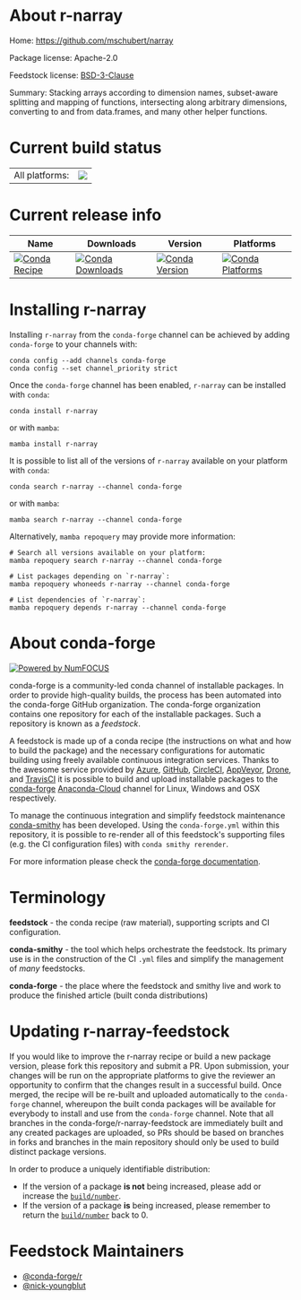 About r-narray
==============

Home: https://github.com/mschubert/narray

Package license: Apache-2.0

Feedstock license: [BSD-3-Clause](https://github.com/conda-forge/r-narray-feedstock/blob/main/LICENSE.txt)

Summary: Stacking arrays according to dimension names, subset-aware splitting and mapping of functions, intersecting along arbitrary dimensions, converting to and from data.frames, and many other helper functions.

Current build status
====================


<table><tr><td>All platforms:</td>
    <td>
      <a href="https://dev.azure.com/conda-forge/feedstock-builds/_build/latest?definitionId=1385&branchName=main">
        <img src="https://dev.azure.com/conda-forge/feedstock-builds/_apis/build/status/r-narray-feedstock?branchName=main">
      </a>
    </td>
  </tr>
</table>

Current release info
====================

| Name | Downloads | Version | Platforms |
| --- | --- | --- | --- |
| [![Conda Recipe](https://img.shields.io/badge/recipe-r--narray-green.svg)](https://anaconda.org/conda-forge/r-narray) | [![Conda Downloads](https://img.shields.io/conda/dn/conda-forge/r-narray.svg)](https://anaconda.org/conda-forge/r-narray) | [![Conda Version](https://img.shields.io/conda/vn/conda-forge/r-narray.svg)](https://anaconda.org/conda-forge/r-narray) | [![Conda Platforms](https://img.shields.io/conda/pn/conda-forge/r-narray.svg)](https://anaconda.org/conda-forge/r-narray) |

Installing r-narray
===================

Installing `r-narray` from the `conda-forge` channel can be achieved by adding `conda-forge` to your channels with:

```
conda config --add channels conda-forge
conda config --set channel_priority strict
```

Once the `conda-forge` channel has been enabled, `r-narray` can be installed with `conda`:

```
conda install r-narray
```

or with `mamba`:

```
mamba install r-narray
```

It is possible to list all of the versions of `r-narray` available on your platform with `conda`:

```
conda search r-narray --channel conda-forge
```

or with `mamba`:

```
mamba search r-narray --channel conda-forge
```

Alternatively, `mamba repoquery` may provide more information:

```
# Search all versions available on your platform:
mamba repoquery search r-narray --channel conda-forge

# List packages depending on `r-narray`:
mamba repoquery whoneeds r-narray --channel conda-forge

# List dependencies of `r-narray`:
mamba repoquery depends r-narray --channel conda-forge
```


About conda-forge
=================

[![Powered by
NumFOCUS](https://img.shields.io/badge/powered%20by-NumFOCUS-orange.svg?style=flat&colorA=E1523D&colorB=007D8A)](https://numfocus.org)

conda-forge is a community-led conda channel of installable packages.
In order to provide high-quality builds, the process has been automated into the
conda-forge GitHub organization. The conda-forge organization contains one repository
for each of the installable packages. Such a repository is known as a *feedstock*.

A feedstock is made up of a conda recipe (the instructions on what and how to build
the package) and the necessary configurations for automatic building using freely
available continuous integration services. Thanks to the awesome service provided by
[Azure](https://azure.microsoft.com/en-us/services/devops/), [GitHub](https://github.com/),
[CircleCI](https://circleci.com/), [AppVeyor](https://www.appveyor.com/),
[Drone](https://cloud.drone.io/welcome), and [TravisCI](https://travis-ci.com/)
it is possible to build and upload installable packages to the
[conda-forge](https://anaconda.org/conda-forge) [Anaconda-Cloud](https://anaconda.org/)
channel for Linux, Windows and OSX respectively.

To manage the continuous integration and simplify feedstock maintenance
[conda-smithy](https://github.com/conda-forge/conda-smithy) has been developed.
Using the ``conda-forge.yml`` within this repository, it is possible to re-render all of
this feedstock's supporting files (e.g. the CI configuration files) with ``conda smithy rerender``.

For more information please check the [conda-forge documentation](https://conda-forge.org/docs/).

Terminology
===========

**feedstock** - the conda recipe (raw material), supporting scripts and CI configuration.

**conda-smithy** - the tool which helps orchestrate the feedstock.
                   Its primary use is in the construction of the CI ``.yml`` files
                   and simplify the management of *many* feedstocks.

**conda-forge** - the place where the feedstock and smithy live and work to
                  produce the finished article (built conda distributions)


Updating r-narray-feedstock
===========================

If you would like to improve the r-narray recipe or build a new
package version, please fork this repository and submit a PR. Upon submission,
your changes will be run on the appropriate platforms to give the reviewer an
opportunity to confirm that the changes result in a successful build. Once
merged, the recipe will be re-built and uploaded automatically to the
`conda-forge` channel, whereupon the built conda packages will be available for
everybody to install and use from the `conda-forge` channel.
Note that all branches in the conda-forge/r-narray-feedstock are
immediately built and any created packages are uploaded, so PRs should be based
on branches in forks and branches in the main repository should only be used to
build distinct package versions.

In order to produce a uniquely identifiable distribution:
 * If the version of a package **is not** being increased, please add or increase
   the [``build/number``](https://docs.conda.io/projects/conda-build/en/latest/resources/define-metadata.html#build-number-and-string).
 * If the version of a package **is** being increased, please remember to return
   the [``build/number``](https://docs.conda.io/projects/conda-build/en/latest/resources/define-metadata.html#build-number-and-string)
   back to 0.

Feedstock Maintainers
=====================

* [@conda-forge/r](https://github.com/conda-forge/r/)
* [@nick-youngblut](https://github.com/nick-youngblut/)

